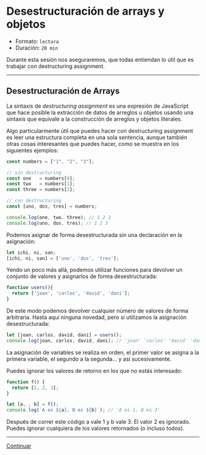 # Desestructuración de arrays y objetos

* Formato: `lectura`
* Duración: `20 min`

Durante esta sesión nos aseguraremos, que todas entiendan lo útil que es
trabajar con destructuring assignment.

***

## Desestructuración de Arrays

La sintaxis de _destructuring assignment_ es una expresión de JavaScript que
hace posible la extracción de datos de arreglos u objetos usando una sintaxis
que equivale a la construcción de arreglos y objetos literales.

Algo particularmente útil que puedes hacer con destructuring assignment es leer
una estructura completa en una sola sentencia, aunque también otras cosas
interesantes que puedes hacer, como se muestra en los siguientes ejemplos:

```javascript
const numbers = ["1", "2", "3"];

// sin destructuring
const one   = numbers[0];
const two   = numbers[1];
const three = numbers[2];

// con destructuring
const [uno, dos, tres] = numbers;

console.log(one, two, three); // 1 2 3
console.log(uno, dos, tres); // 1 2 3
```

Podemos asignar de forma desestructurada sin una declaración en la asignación:

```javascript
let ichi, ni, san;
[ichi, ni, san] = ['uno', 'dos', 'tres'];
```

Yendo un poco más allá, podemos utilizar funciones para devolver un conjunto de
valores y asignarlos de forma desestructurada:

```javascript
function users(){
  return ['joan', 'carlos', 'david', 'dani'];
}
```

De este modo podemos devolver cualquier número de valores de forma arbitraria.
Hasta aquí ninguna novedad, pero si utilizamos la asignación desestructurada:

```javascript
let [joan, carlos, david, dani] = users();
console.log(joan, carlos, david, dani); // 'joan' 'carlos' 'david' 'dani'
```

La asignación de variables se realiza en orden, el primer valor se asigna a la
primera variable, el segundo a la segunda... y así sucesivamente.

Puedes ignorar los valores de retorno en los que no estás interesado:

```javascript
function f() {
  return [1, 2, 3];
}

let [a, , b] = f();
console.log(`A es ${a}, B es ${b}`); // 'A es 1, B es 3'
```

Después de correr este código a vale 1 y b vale 3. El valor 2 es ignorado.
Puedes ignorar cualquiera de los valores retornados (o incluso todos).

***

[Continuar](03-arrow-functions.md)
